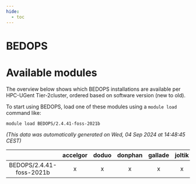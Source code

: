 ```yaml
---
hide:
  - toc
---
```


BEDOPS
======

# Available modules


The overview below shows which BEDOPS installations are available per HPC-UGent Tier-2cluster, ordered based on software version (new to old).

To start using BEDOPS, load one of these modules using a `module load` command like:

```shell
module load BEDOPS/2.4.41-foss-2021b
```

*(This data was automatically generated on Wed, 04 Sep 2024 at 14:48:45 CEST)*  

| |accelgor|doduo|donphan|gallade|joltik|shinx|skitty|
| :---: | :---: | :---: | :---: | :---: | :---: | :---: | :---: |
|BEDOPS/2.4.41-foss-2021b|x|x|x|x|x|-|x|
